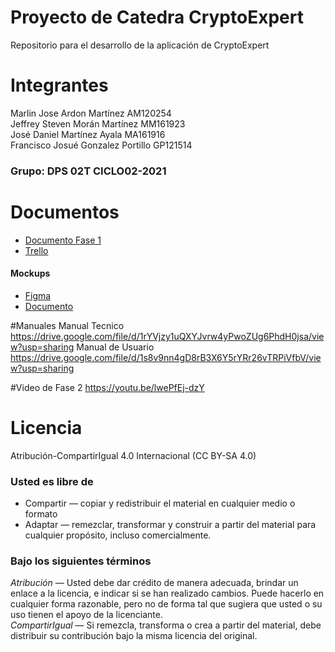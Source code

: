 # Proyecto de Catedra CryptoExpert
Repositorio para el desarrollo de la aplicación de CryptoExpert
# Integrantes 
Marlin Jose Ardon Martínez AM120254 </br>
Jeffrey Steven Morán Martínez MM161923 </br>
José Daniel Martínez Ayala MA161916 </br>
Francisco Josué Gonzalez Portillo GP121514 </br>
### Grupo: DPS 02T CICLO02-2021

# Documentos
- [Documento Fase 1](https://drive.google.com/file/d/10OFHUUs4WahjHiatVgwL4MReiUdKp8Mf/view?usp=sharing)
- [Trello](https://trello.com/b/i4dWXrya/cryptoexpert-dps-ciclo02-2021)
#### Mockups
- [Figma](https://www.figma.com/proto/utNslcQW3aVwSUk2pq6BYH/CryptoExpert?node-id=76%3A47&scaling=scale-down&page-id=0%3A1&starting-point-node-id=2%3A2)
- [Documento](https://drive.google.com/file/d/1cFnJpUF3a3LKa2DkUuSs8H6L7TVMwNfW/view)


#Manuales
Manual Tecnico https://drive.google.com/file/d/1rYVjzy1uQXYJvrw4yPwoZUg6PhdH0jsa/view?usp=sharing 
Manual de Usuario https://drive.google.com/file/d/1s8v9nn4gD8rB3X6Y5rYRr26vTRPiVfbV/view?usp=sharing

#Video de Fase 2
https://youtu.be/lwePfEj-dzY

# Licencia 
Atribución-CompartirIgual 4.0 Internacional (CC BY-SA 4.0) 
### Usted es libre de 
 - Compartir — copiar y redistribuir el material en cualquier medio o formato 
 - Adaptar — remezclar, transformar y construir a partir del material
para cualquier propósito, incluso comercialmente.

### Bajo los siguientes términos
_Atribución_ — Usted debe dar crédito de manera adecuada, brindar un enlace a la licencia, e indicar si se han realizado cambios. Puede hacerlo en cualquier forma razonable, pero no de forma tal que sugiera que usted o su uso tienen el apoyo de la licenciante.</br>
_CompartirIgual_ — Si remezcla, transforma o crea a partir del material, debe distribuir su contribución bajo la misma licencia del original.
